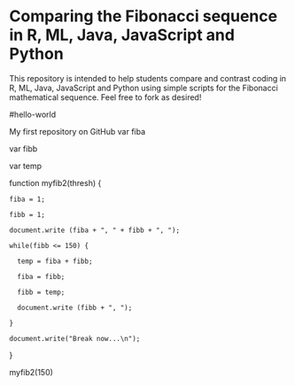 # Comparing the Fibonacci sequence in R, ML, Java, JavaScript and Python
This repository is intended to help students compare and contrast coding in R, ML, Java, JavaScript and Python using simple scripts for the Fibonacci mathematical sequence.  Feel free to fork as desired!

#hello-world

My first repository on GitHub
var fiba

var fibb

var temp

  function myfib2(thresh) {

    fiba = 1;

    fibb = 1;

    document.write (fiba + ", " + fibb + ", ");

    while(fibb <= 150) {

      temp = fiba + fibb;

      fiba = fibb;

      fibb = temp;

      document.write (fibb + ", ");

    }

    document.write("Break now...\n");

}

myfib2(150)
